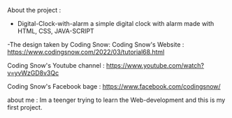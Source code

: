 About the project :
- Digital-Clock-with-alarm
a simple digital clock with alarm made with HTML, CSS, JAVA-SCRIPT

-The design taken by Coding Snow:
Coding Snow's Website : https://www.codingsnow.com/2022/03/tutorial68.html

Coding Snow's Youtube channel : https://www.youtube.com/watch?v=yvWzGD8v3Qc

Coding Snow's Facebook bage : https://www.facebook.com/codingsnow/

about me :
Im a teenger trying to learn the Web-development
and this is my first project.
